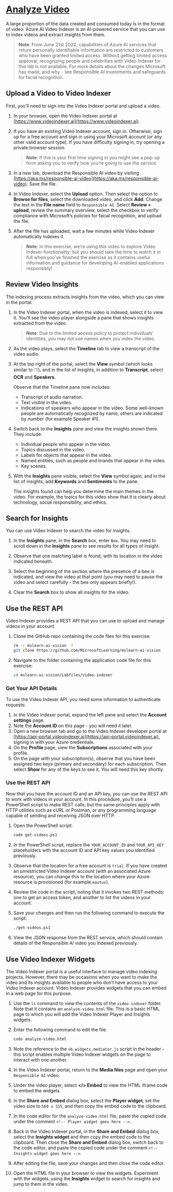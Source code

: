 # [Analyze Video](https://microsoftlearning.github.io/mslearn-ai-vision/Instructions/Labs/06-video-indexer.html)

A large proportion of the data created and consumed today is in the format of video. Azure AI Video Indexer is an AI-powered service that you can use to index videos and extract insights from them.

> **Note**: From June 21st 2022, capabilities of Azure AI services that return personally identifiable information are restricted to customers who have been granted limited access. Without getting limited access approval, recognizing people and celebrities with Video Indexer for this lab is not available. For more details about the changes Microsoft has made, and why - see Responsible AI investments and safeguards for facial recognition.

## Upload a Video to Video Indexer

First, you’ll need to sign into the Video Indexer portal and upload a video.

1. In your browser, open the Video Indexer portal at [https://www.videoindexer.ai](https://www.videoindexer.ai).
2. If you have an existing Video Indexer account, sign in. Otherwise, sign up for a free account and sign in using your Microsoft account (or any other valid account type). If you have difficulty signing in, try opening a private browser session.

    > **Note**: If this is your first time signing in you might see a pop-up form asking you to verify how you’re going to use the service.

3. In a new tab, download the Responsible AI video by visiting [https://aka.ms/responsible-ai-video](https://aka.ms/responsible-ai-video). Save the file.
4. In Video Indexer, select the **Upload** option. Then select the option to **Browse for files**, select the downloaded video, and click **Add**. Change the text in the **File name** field to `Responsible AI`. Select **Review + upload**, review the summary overview, select the checkbox to verify compliance with Microsoft’s policies for facial recognition, and upload the file.
5. After the file has uploaded, wait a few minutes while Video Indexer automatically indexes it.

    > **Note**: In this exercise, we’re using this video to explore Video Indexer functionality; but you should take the time to watch it in full when you’ve finished the exercise as it contains useful information and guidance for developing AI-enabled applications responsibly!

## Review Video Insights

The indexing process extracts insights from the video, which you can view in the portal.

1. In the Video Indexer portal, when the video is indexed, select it to view it. You’ll see the video player alongside a pane that shows insights extracted from the video.

    > **Note**: Due to the limited access policy to protect individuals' identities, you may not see names when you index the video.

2. As the video plays, select the **Timeline** tab to view a transcript of the video audio.

3. At the top right of the portal, select the **View** symbol (which looks similar to 🗇), and in the list of insights, in addition to **Transcript**, select **OCR** and **Speakers**.

    Observe that the Timeline pane now includes:

    - Transcript of audio narration.
    - Text visible in the video.
    - Indications of speakers who appear in the video. Some well-known people are automatically recognized by name, others are indicated by number (for example Speaker #1).

4. Switch back to the **Insights** pane and view the insights shown there. They include:

    - Individual people who appear in the video.
    - Topics discussed in the video.
    - Labels for objects that appear in the video.
    - Named entities, such as people and brands that appear in the video.
    - Key scenes.

5. With the **Insights** pane visible, select the **View** symbol again, and in the list of insights, add **Keywords** and **Sentiments** to the pane.

    The insights found can help you determine the main themes in the video. For example, the topics for this video show that it is clearly about technology, social responsibility, and ethics.

## Search for Insights

You can use Video Indexer to search the video for insights.

1. In the **Insights** pane, in the **Search** box, enter `Bee`. You may need to scroll down in the **Insights** pane to see results for all types of insight.
2. Observe that one matching label is found, with its location in the video indicated beneath.
3. Select the beginning of the section where the presence of a bee is indicated, and view the video at that point (you may need to pause the video and select carefully - the bee only appears briefly!).

4. Clear the **Search** box to show all insights for the video.

## Use the REST API

Video Indexer provides a REST API that you can use to upload and manage videos in your account.

1. Clone the GitHub repo containing the code files for this exercise:

    ```bash
    rm -r mslearn-ai-vision -f
    git clone https://github.com/MicrosoftLearning/mslearn-ai-vision
    ```

2. Navigate to the folder containing the application code file for this exercise:

    ```bash
    cd mslearn-ai-vision/Labfiles/video-indexer
    ```

### Get Your API Details

To use the Video Indexer API, you need some information to authenticate requests:

1. In the Video Indexer portal, expand the left pane and select the **Account settings** page.
2. Note the **Account ID** on this page - you will need it later.
3. Open a new browser tab and go to the Video Indexer developer portal at [https://api-portal.videoindexer.ai](https://api-portal.videoindexer.ai), signing in with your Azure credentials.
4. On the **Profile** page, view the **Subscriptions** associated with your profile.
5. On the page with your subscription(s), observe that you have been assigned two keys (primary and secondary) for each subscription. Then select **Show** for any of the keys to see it. You will need this key shortly.

### Use the REST API

Now that you have the account ID and an API key, you can use the REST API to work with videos in your account. In this procedure, you’ll use a PowerShell script to make REST calls; but the same principles apply with HTTP utilities such as cURL or Postman, or any programming language capable of sending and receiving JSON over HTTP.

1. Open the PowerShell script:

    ```bash
    code get-videos.ps1
    ```

2. In the PowerShell script, replace the `YOUR_ACCOUNT_ID` and `YOUR_API_KEY` placeholders with the account ID and API key values you identified previously.
3. Observe that the location for a free account is `trial`. If you have created an unrestricted Video Indexer account (with an associated Azure resource), you can change this to the location where your Azure resource is provisioned (for example `eastus`).
4. Review the code in the script, noting that it invokes two REST methods: one to get an access token, and another to list the videos in your account.
5. Save your changes and then run the following command to execute the script:

    ```bash
    ./get-videos.ps1
    ```

6. View the JSON response from the REST service, which should contain details of the Responsible AI video you indexed previously.

## Use Video Indexer Widgets

The Video Indexer portal is a useful interface to manage video indexing projects. However, there may be occasions when you want to make the video and its insights available to people who don’t have access to your Video Indexer account. Video Indexer provides widgets that you can embed in a web page for this purpose.

1. Use the `ls` command to view the contents of the `video-indexer` folder. Note that it contains an `analyze-video.html` file. This is a basic HTML page to which you will add the Video Indexer Player and Insights widgets.
2. Enter the following command to edit the file:

    ```bash
    code analyze-video.html
    ```

3. Note the reference to the `vb.widgets.mediator.js` script in the header - this script enables multiple Video Indexer widgets on the page to interact with one another.
4. In the Video Indexer portal, return to the **Media files** page and open your `Responsible AI` video.
5. Under the video player, select **</> Embed** to view the HTML iframe code to embed the widgets.
6. In the **Share and Embed** dialog box, select the **Player widget**, set the video size to `560 x 315`, and then copy the embed code to the clipboard.
7. In the code editor for the `analyze-video.html` file, paste the copied code under the comment `<!-- Player widget goes here -->`.
8. Back in the Video Indexer portal, in the **Share and Embed** dialog box, select the **Insights widget** and then copy the embed code to the clipboard. Then close the **Share and Embed** dialog box, switch back to the code editor, and paste the copied code under the comment `<!-- Insights widget goes here -->`.
9. After editing the file, save your changes and then close the code editor.
10. Open the HTML file in your browser to view the widgets. Experiment with the widgets, using the **Insights** widget to search for insights and jump to them in the video.
